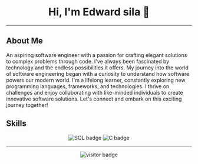 <h1 align="center">Hi, I'm Edward sila 👋</h1>
<p align="center">
 <!--- <a href="https://www.linkedin.com/in/emanuel-marshal/">LinkedIn</a> •
  <a href="https://twitter.com/emanuelmarshal">Twitter</a> --->
</p>

---

## About Me
An aspiring software engineer with a passion for crafting elegant solutions to complex problems through code. I've always been fascinated by technology and the endless possibilities it offers. My journey into the world of software engineering began with a curiosity to understand how software powers our modern world. I'm a lifelong learner, constantly exploring new programming languages, frameworks, and technologies. I thrive on challenges and enjoy collaborating with like-minded individuals to create innovative software solutions. Let's connect and embark on this exciting journey together!

## Skills

<p align="center">
  <img src="https://img.shields.io/badge/SQL-4479A1?logo=mysql&logoColor=white&style=for-the-badge" alt="SQL badge" />
  <img src="https://img.shields.io/badge/C-A8B9CC?logo=c&logoColor=white&style=for-the-badge" alt="C badge" />
</p>

---

<p align="center">
  <img src="https://visitor-badge.glitch.me/badge?page_id=edwardsila" alt="visitor badge"/>
</p>
<!---
kenyanthugger/kenyanthugger is a ✨ special ✨ repository because its `README.md` (this file) appears on your GitHub profile.
You can click the Preview link to take a look at your changes.
--->
